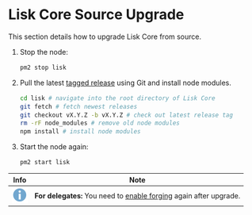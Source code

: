 # Lisk Core Source Upgrade

This section details how to upgrade Lisk Core from source. 

1. Stop the node:

    ```bash
    pm2 stop lisk
    ```

2. Pull the latest [tagged release](https://github.com/LiskHQ/lisk/releases) using Git and install node modules.
    ```bash
    cd lisk # navigate into the root directory of Lisk Core
    git fetch # fetch newest releases
    git checkout vX.Y.Z -b vX.Y.Z # check out latest release tag
    rm -rF node_modules # remove old node modules
    npm install # install node modules
    ```

3. Start the node again:

    ```bash
    pm2 start lisk
    ```

Info | Note 
--- | --- 
![info note](../../info-icon.png "Info Note") | **For delegates:** You need to [enable forging](../../user-guide/configuration/configuration.md#forging) again after upgrade.
